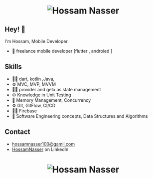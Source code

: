 
<h1 align="center">
  <img src="https://readme-typing-svg.herokuapp.com?size=32&duration=3000&color=BC36F7&center=true&vCenter=true&lines=Hossam+Nasser" alt="Hossam Nasser" />
</h1>

## Hey! 👋
I'm Hossam, Mobile Developer.

- 🧭 freelance mobile developer [flutter , androied ]

## Skills
-	👨‍💻 dart, kotlin ,Java, 
-	⚙️ MVC, MVP,  MVVM 
-	👨‍💻 provider and getx as state management 
-	⚙️ Knowledge in Unit Testing
-	💽 Memory Management, Concurrency 
-	⚙️ Git, GitFlow, CI/CD
-	👨‍💻 Firebase
-	💽 Software Engineering concepts, Data Structures and Algorithms



## Contact
- [hossamnasser100@gamil.com](mailto:hossamnasser100@gamil.com)
- [HossamNasser](https://www.linkedin.com/in/hossam-nasser-830202204/) on LinkedIn



<h1 align="center">
  <img src="https://github-readme-stats.vercel.app/api?username=Hossam-Nasser&show_icons=true&theme=radical" alt="Hossam Nasser" />
</h1>
